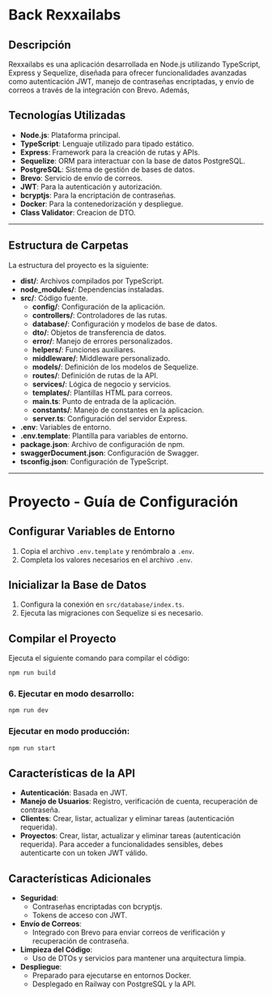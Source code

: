 # Back Rexxailabs

## Descripción
Rexxailabs es una aplicación desarrollada en Node.js utilizando TypeScript, Express y Sequelize, diseñada para ofrecer funcionalidades avanzadas como autenticación JWT, manejo de contraseñas encriptadas, y envío de correos a través de la integración con Brevo. Además,


## Tecnologías Utilizadas

- **Node.js**: Plataforma principal.
- **TypeScript**: Lenguaje utilizado para tipado estático.
- **Express**: Framework para la creación de rutas y APIs.
- **Sequelize**: ORM para interactuar con la base de datos PostgreSQL.
- **PostgreSQL**: Sistema de gestión de bases de datos.
- **Brevo**: Servicio de envío de correos.
- **JWT**: Para la autenticación y autorización.
- **bcryptjs**: Para la encriptación de contraseñas.
- **Docker**: Para la contenedorización y despliegue.
- **Class Validator**: Creacion de DTO.


---

## Estructura de Carpetas

La estructura del proyecto es la siguiente:

- **dist/**: Archivos compilados por TypeScript.
- **node_modules/**: Dependencias instaladas.
- **src/**: Código fuente.
  - **config/**: Configuración de la aplicación.
  - **controllers/**: Controladores de las rutas.
  - **database/**: Configuración y modelos de base de datos.
  - **dto/**: Objetos de transferencia de datos.
  - **error/**: Manejo de errores personalizados.
  - **helpers/**: Funciones auxiliares.
  - **middleware/**: Middleware personalizado.
  - **models/**: Definición de los modelos de Sequelize.
  - **routes/**: Definición de rutas de la API.
  - **services/**: Lógica de negocio y servicios.
  - **templates/**: Plantillas HTML para correos.
  - **main.ts**: Punto de entrada de la aplicación.
  - **constants/**: Manejo de constantes en la aplicacion.
  - **server.ts**: Configuración del servidor Express.
- **.env**: Variables de entorno.
- **.env.template**: Plantilla para variables de entorno.
- **package.json**: Archivo de configuración de npm.
- **swaggerDocument.json**: Configuración de Swagger.
- **tsconfig.json**: Configuración de TypeScript.

---
# Proyecto - Guía de Configuración

## Configurar Variables de Entorno

1. Copia el archivo `.env.template` y renómbralo a `.env`.
2. Completa los valores necesarios en el archivo `.env`.

## Inicializar la Base de Datos

1. Configura la conexión en `src/database/index.ts`.
2. Ejecuta las migraciones con Sequelize si es necesario.

## Compilar el Proyecto

Ejecuta el siguiente comando para compilar el código:

```bash
npm run build
```



### 6. Ejecutar en modo desarrollo:

```bash
npm run dev

```
### Ejecutar en modo producción:

```bash
npm run start

```
## Características de la API

- **Autenticación**: Basada en JWT.
- **Manejo de Usuarios**: Registro, verificación de cuenta, recuperación de contraseña.
- **Clientes**: Crear, listar, actualizar y eliminar tareas (autenticación requerida).
- **Proyectos**: Crear, listar, actualizar y eliminar tareas (autenticación requerida).
Para acceder a funcionalidades sensibles, debes autenticarte con un token JWT válido.

## Características Adicionales

- **Seguridad**:
  - Contraseñas encriptadas con bcryptjs.
  - Tokens de acceso con JWT.
- **Envío de Correos**:
  - Integrado con Brevo para enviar correos de verificación y recuperación de contraseña.
- **Limpieza del Código**:
  - Uso de DTOs y servicios para mantener una arquitectura limpia.
- **Despliegue**:
  - Preparado para ejecutarse en entornos Docker.
  - Desplegado en Railway con PostgreSQL y la API.
